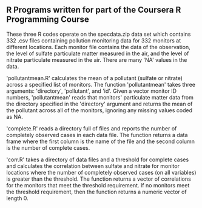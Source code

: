 ## R Programs written for part of the Coursera R Programming Course

These three R codes operate on the specdata.zip data set which contains 332 .csv files containing pollution monitoring data for 332 monitors at different locations.  Each monitor file contains the data of the observation, the level of sulfate particulate matter measured in the air, and the level of nitrate particulate measured in the air.  There are many 'NA' values in the data.

'pollutantmean.R' calculates the mean of a pollutant (sulfate or nitrate) across a specified list of monitors. The function 'pollutantmean' takes three arguments: 'directory', 'pollutant', and 'id'. Given a vector monitor ID numbers, 'pollutantmean' reads that monitors' particulate matter data from the directory specified in the 'directory' argument and returns the mean of the pollutant across all of the monitors, ignoring any missing values coded as NA.

'complete.R' reads a directory full of files and reports the number of completely observed cases in each data file. The function returns a data frame where the first column is the name of the file and the second column is the number of complete cases.

'corr.R' takes a directory of data files and a threshold for complete cases and calculates the correlation between sulfate and nitrate for monitor locations where the number of completely observed cases (on all variables) is greater than the threshold. The function returns a vector of correlations for the monitors that meet the threshold requirement. If no monitors meet the threshold requirement, then the function returns a numeric vector of length 0.
